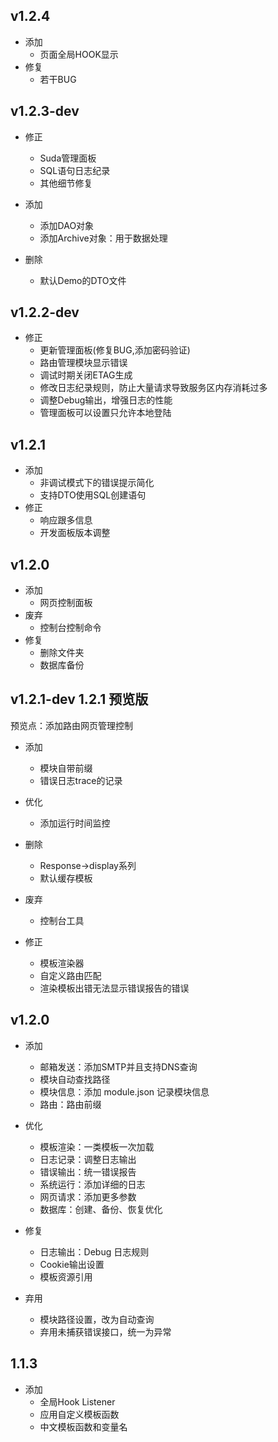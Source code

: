 v1.2.4 
-----------
- 添加
    - 页面全局HOOK显示
- 修复
    - 若干BUG

v1.2.3-dev
------------
- 修正
    - Suda管理面板
    - SQL语句日志纪录
    - 其他细节修复
- 添加
    - 添加DAO对象
    - 添加Archive对象：用于数据处理

- 删除
    - 默认Demo的DTO文件

v1.2.2-dev
------------
- 修正
    - 更新管理面板(修复BUG,添加密码验证)
    - 路由管理模块显示错误
    - 调试时期关闭ETAG生成
    - 修改日志纪录规则，防止大量请求导致服务区内存消耗过多
    - 调整Debug输出，增强日志的性能
    - 管理面板可以设置只允许本地登陆

v1.2.1
-----------
- 添加
    - 非调试模式下的错误提示简化
    - 支持DTO使用SQL创建语句
- 修正
    - 响应跟多信息
    - 开发面板版本调整

v1.2.0
----------
- 添加
    - 网页控制面板
- 废弃
    - 控制台控制命令
- 修复
    - 删除文件夹
    - 数据库备份

v1.2.1-dev 1.2.1 预览版
--------------------------
预览点：添加路由网页管理控制

- 添加
    - 模块自带前缀
    - 错误日志trace的记录

- 优化
    - 添加运行时间监控

- 删除
    - Response->display系列
    - 默认缓存模板

- 废弃
    - 控制台工具
    
- 修正
    - 模板渲染器
    - 自定义路由匹配
    - 渲染模板出错无法显示错误报告的错误

v1.2.0
---------
- 添加
   - 邮箱发送：添加SMTP并且支持DNS查询
   - 模块自动查找路径
   - 模块信息：添加 module.json 记录模块信息
   - 路由：路由前缀
    
- 优化
   - 模板渲染：一类模板一次加载
   - 日志记录：调整日志输出
   - 错误输出：统一错误报告
   - 系统运行：添加详细的日志
   - 网页请求：添加更多参数
   - 数据库：创建、备份、恢复优化
   
- 修复
	- 日志输出：Debug 日志规则
	- Cookie输出设置
	- 模板资源引用

- 弃用
	- 模块路径设置，改为自动查询
	- 弃用未捕获错误接口，统一为异常

1.1.3
---------
- 添加
    - 全局Hook Listener
    - 应用自定义模板函数
    - 中文模板函数和变量名
